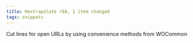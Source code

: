 ```yaml
---
title: Hextrapolate r68, 1 item changed
tags: snippets
---
```


Cut lines for open URLs by using convenience methods from WOCommon
